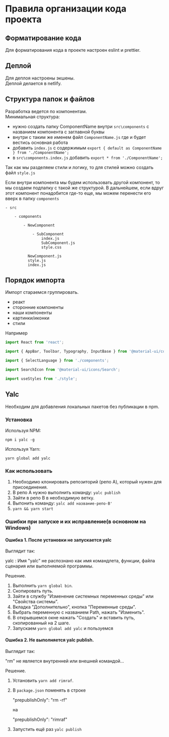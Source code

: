# Правила организации кода проекта

## Форматирование кода

Для форматирования кода в проекте настроен eslint и prettier.

## Деплой

Для деплоя настроены экшены.\
Деплой делается в netlify.

## Структура папок и файлов

Разработка ведется по компонентам.\
Минимальная структура:
 - нужно создать папку ComponentName внутри `src\components` с названием компонента с заглавной буквы
 - внутри с таким же именем файл `ComponentName.js` где и будет вестись основная работа
 - добавить `index.js` с содержимым `export { default as ComponentName } from './ComponentName';`
 - в `src\components.index.js` добавить `export * from './ComponentName';`

Так как мы разделяем стили и логику, то для стилей можно создать файл `style.js`

Если внутри компонента мы будем использовать другой компонент, то мы создаем подпапку с такой же структурой.
В дальнейшем, если вдруг этот компонент понадобится где-то еще, мы можем перенести его вверх в папку `components`

```
- src

    - components

        - NewComponent

            - SubComponent
                index.js
                SubComponent.js
                style.css

          NewComponent.js
          style.js
          index.js
```

## Порядок импорта

Импорт стараемся группировать.
 - реакт
 - сторонние компоненты
 - наши компоненты
 - картинки/иконки
 - стили

 Например

```javascript
import React from 'react';

import { AppBar, Toolbar, Typography, InputBase } from '@material-ui/core';

import { SelectLanguage } from './components';

import SearchIcon from '@material-ui/icons/Search';

import useStyles from './style';
```
## Yalc
Необходим для добавления локальных пакетов без публикации в npm.

### Установка

Используя NPM:

`npm i yalc -g`

Используя Yarn:

`yarn global add yalc`

### Как использовать

1. Необходимо клонировать репозиторий (репо А), который нужен для присоединения.
2. В репо А нужно выполнить команду:
`yalc publish`
3. Зайти в репо B в необходимую ветку.
4. Выпонить команду:
`yalc add название-репо-B'`
5. `yarn && yarn start`

### Ошибки при запуске и их исправление(в основном на Windows)
#### Ошибка 1. После установки не запускается yalc
Выглядит так:

yalc : Имя "yalc" не распознано как имя командлета, функции, файла сценария или выполняемой программы.

Решение.
1. Выполнить `yarn global bin`.
2. Скопировать путь.
3. Зайти в службу "Изменение системных переменных среды" или "Свойства системы".
4. Вкладка "Дополнительно", кнопка "Переменные среды".
5. Выбрать переменную с названием Path, нажать "Изменить".
6. В открывшемся окне нажать "Создать" и вставить путь, скопированный на 2 шаге. 
7. Запускаем `yarn global add yalc` и пользуемся

#### Ошибка 2. Не выполняется yalc publish.
Выглядит так:

"rm" не является внутренней или внешней командой...

Решение.
1. Установить `yarn add rimraf`.
2. В `package.json` поменять в строке

    "prepublishOnly": "rm -rf" 
    
   на  
   
   "prepublishOnly": "rimraf" 
   
3. Запустить ещё раз `yalc publish`

